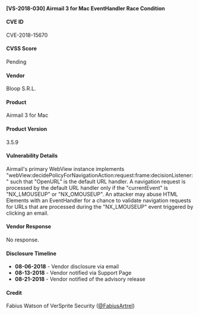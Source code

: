 #### [VS-2018-030] Airmail 3 for Mac EventHandler Race Condition

#### CVE ID
CVE-2018-15670

#### CVSS Score
Pending

#### Vendor
Bloop S.R.L.

#### Product
Airmail 3 for Mac

#### Product Version
3.5.9

#### Vulnerability Details

Airmail's primary WebView instance implements "webView:decidePolicyForNavigationAction:request:frame:decisionListener:" such that "OpenURL" is the default URL handler. A navigation request is processed by the default URL handler only if the "currentEvent" is "NX_LMOUSEUP" or "NX_OMOUSEUP". An attacker may abuse HTML Elements with an EventHandler for a chance to validate navigation requests for URLs that are processed during the "NX_LMOUSEUP" event triggered by clicking an email.

#### Vendor Response
No response.

#### Disclosure Timeline		
 		
* **08-06-2018** - Vendor disclosure via email
* **08-13-2018** - Vendor notified via Support Page
* **08-21-2018** - Vendor notified of the advisory release
 		
#### Credit
Fabius Watson of VerSprite Security
([@FabiusArtrel](https://twitter.com/FabiusArtrel))
